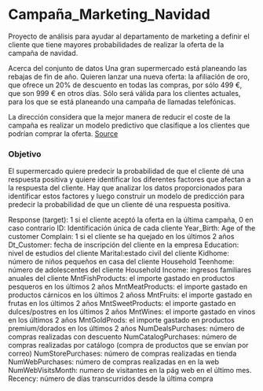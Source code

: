 # Campaña_Marketing_Navidad
Proyecto de análisis para ayudar al departamento de marketing a definir el cliente que tiene mayores probabilidades de realizar la oferta de la campaña de navidad.

Acerca del conjunto de datos
Una gran supermercado está planeando las rebajas de fin de año. Quieren lanzar una nueva oferta: la afiliación de oro, que ofrece un 20% de descuento en todas las compras, por sólo 499 €, que son 999 € en otros días. Sólo será válida para los clientes actuales, para los que se está planeando una campaña de llamadas telefónicas.

La dirección considera que la mejor manera de reducir el coste de la campaña es realizar un modelo predictivo que clasifique a los clientes que podrían comprar la oferta.
[Source](https://www.kaggle.com/datasets/ahsan81/superstore-marketing-campaign-dataset/data)

### Objetivo
El supermercado quiere predecir la probabilidad de que el cliente dé una respuesta positiva y quiere identificar los diferentes factores que afectan a la respuesta del cliente. Hay que analizar los datos proporcionados para identificar estos factores y luego construir un modelo de predicción para predecir la probabilidad de que un cliente dé una respuesta positiva.

Response (target): 1 si el cliente aceptó la oferta en la última campaña, 0 en caso contrario
ID: Identificación única de cada cliente
Year_Birth: Age of the customer
Complain: 1 si el cliente se ha quejado en los últimos 2 años
Dt_Customer: fecha de inscripción del cliente en la empresa
Education: nivel de estudios del cliente
Marital:estado civil del cliente
Kidhome: número de niños pequeños en casa del cliente
Household Teenhome: número de adolescentes del cliente
Household Income: ingresos familiares anuales del cliente
MntFishProducts: el importe gastado en productos pesqueros en los últimos 2 años
MntMeatProducts: el importe gastado en productos cárnicos en los últimos 2 añoss
MntFruits: el importe gastado en frutas en los últimos 2 años
MntSweetProducts: el importe gastado en dulces/postres en los últimos 2 años
MntWines: el importe gastado en vinos en los últimos 2 años
MntGoldProds: el importe gastado en productos premium/dorados en los últimos 2 años
NumDealsPurchases: número de compras realizadas con descuento
NumCatalogPurchases: número de compras realizadas por catálogo (compra de productos que se envían por correo)
NumStorePurchases: número de compras realizadas en tienda
NumWebPurchases: número de compras realizadas en en la web
NumWebVisitsMonth: numero de visitantes en la pág web en el último mes.
Recency: número de días transcurridos desde la última compra

